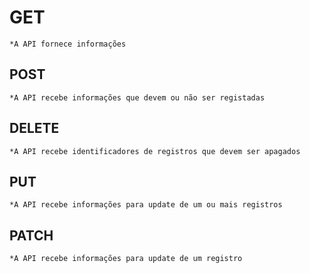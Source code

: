 # GET

    *A API fornece informações

## POST

    *A API recebe informações que devem ou não ser registadas

## DELETE

    *A API recebe identificadores de registros que devem ser apagados

## PUT

    *A API recebe informações para update de um ou mais registros

## PATCH

    *A API recebe informações para update de um registro

